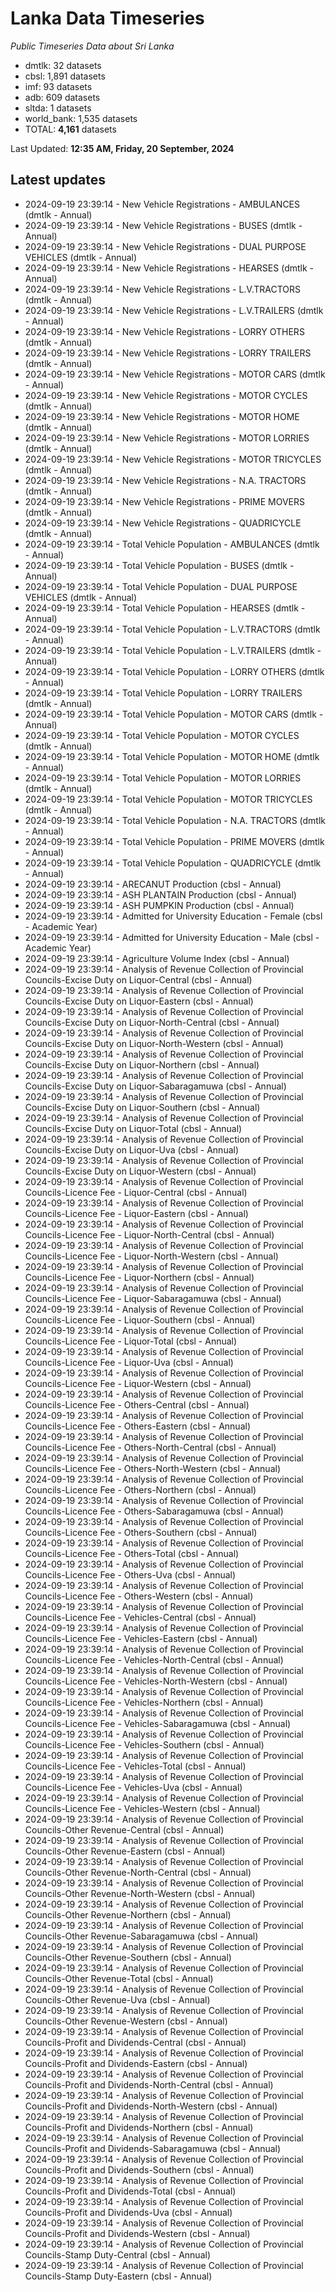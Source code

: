 # Lanka Data Timeseries
*Public Timeseries Data about Sri Lanka*

* dmtlk: 32 datasets
* cbsl: 1,891 datasets
* imf: 93 datasets
* adb: 609 datasets
* sltda: 1 datasets
* world_bank: 1,535 datasets
* TOTAL: **4,161** datasets

Last Updated: **12:35 AM, Friday, 20 September, 2024**

## Latest updates

* 2024-09-19 23:39:14 - New Vehicle Registrations - AMBULANCES (dmtlk - Annual)
* 2024-09-19 23:39:14 - New Vehicle Registrations - BUSES (dmtlk - Annual)
* 2024-09-19 23:39:14 - New Vehicle Registrations - DUAL PURPOSE VEHICLES (dmtlk - Annual)
* 2024-09-19 23:39:14 - New Vehicle Registrations - HEARSES (dmtlk - Annual)
* 2024-09-19 23:39:14 - New Vehicle Registrations - L.V.TRACTORS (dmtlk - Annual)
* 2024-09-19 23:39:14 - New Vehicle Registrations - L.V.TRAILERS (dmtlk - Annual)
* 2024-09-19 23:39:14 - New Vehicle Registrations - LORRY OTHERS (dmtlk - Annual)
* 2024-09-19 23:39:14 - New Vehicle Registrations - LORRY TRAILERS (dmtlk - Annual)
* 2024-09-19 23:39:14 - New Vehicle Registrations - MOTOR CARS (dmtlk - Annual)
* 2024-09-19 23:39:14 - New Vehicle Registrations - MOTOR CYCLES (dmtlk - Annual)
* 2024-09-19 23:39:14 - New Vehicle Registrations - MOTOR HOME (dmtlk - Annual)
* 2024-09-19 23:39:14 - New Vehicle Registrations - MOTOR LORRIES (dmtlk - Annual)
* 2024-09-19 23:39:14 - New Vehicle Registrations - MOTOR TRICYCLES (dmtlk - Annual)
* 2024-09-19 23:39:14 - New Vehicle Registrations - N.A. TRACTORS (dmtlk - Annual)
* 2024-09-19 23:39:14 - New Vehicle Registrations - PRIME MOVERS (dmtlk - Annual)
* 2024-09-19 23:39:14 - New Vehicle Registrations - QUADRICYCLE (dmtlk - Annual)
* 2024-09-19 23:39:14 - Total Vehicle Population - AMBULANCES (dmtlk - Annual)
* 2024-09-19 23:39:14 - Total Vehicle Population - BUSES (dmtlk - Annual)
* 2024-09-19 23:39:14 - Total Vehicle Population - DUAL PURPOSE VEHICLES (dmtlk - Annual)
* 2024-09-19 23:39:14 - Total Vehicle Population - HEARSES (dmtlk - Annual)
* 2024-09-19 23:39:14 - Total Vehicle Population - L.V.TRACTORS (dmtlk - Annual)
* 2024-09-19 23:39:14 - Total Vehicle Population - L.V.TRAILERS (dmtlk - Annual)
* 2024-09-19 23:39:14 - Total Vehicle Population - LORRY OTHERS (dmtlk - Annual)
* 2024-09-19 23:39:14 - Total Vehicle Population - LORRY TRAILERS (dmtlk - Annual)
* 2024-09-19 23:39:14 - Total Vehicle Population - MOTOR CARS (dmtlk - Annual)
* 2024-09-19 23:39:14 - Total Vehicle Population - MOTOR CYCLES (dmtlk - Annual)
* 2024-09-19 23:39:14 - Total Vehicle Population - MOTOR HOME (dmtlk - Annual)
* 2024-09-19 23:39:14 - Total Vehicle Population - MOTOR LORRIES (dmtlk - Annual)
* 2024-09-19 23:39:14 - Total Vehicle Population - MOTOR TRICYCLES (dmtlk - Annual)
* 2024-09-19 23:39:14 - Total Vehicle Population - N.A. TRACTORS (dmtlk - Annual)
* 2024-09-19 23:39:14 - Total Vehicle Population - PRIME MOVERS (dmtlk - Annual)
* 2024-09-19 23:39:14 - Total Vehicle Population - QUADRICYCLE (dmtlk - Annual)
* 2024-09-19 23:39:14 - ARECANUT Production (cbsl - Annual)
* 2024-09-19 23:39:14 - ASH PLANTAIN Production (cbsl - Annual)
* 2024-09-19 23:39:14 - ASH PUMPKIN Production (cbsl - Annual)
* 2024-09-19 23:39:14 - Admitted for University Education - Female (cbsl - Academic Year)
* 2024-09-19 23:39:14 - Admitted for University Education - Male (cbsl - Academic Year)
* 2024-09-19 23:39:14 - Agriculture Volume Index (cbsl - Annual)
* 2024-09-19 23:39:14 - Analysis of Revenue Collection of Provincial Councils-Excise Duty on Liquor-Central (cbsl - Annual)
* 2024-09-19 23:39:14 - Analysis of Revenue Collection of Provincial Councils-Excise Duty on Liquor-Eastern (cbsl - Annual)
* 2024-09-19 23:39:14 - Analysis of Revenue Collection of Provincial Councils-Excise Duty on Liquor-North-Central (cbsl - Annual)
* 2024-09-19 23:39:14 - Analysis of Revenue Collection of Provincial Councils-Excise Duty on Liquor-North-Western (cbsl - Annual)
* 2024-09-19 23:39:14 - Analysis of Revenue Collection of Provincial Councils-Excise Duty on Liquor-Northern (cbsl - Annual)
* 2024-09-19 23:39:14 - Analysis of Revenue Collection of Provincial Councils-Excise Duty on Liquor-Sabaragamuwa (cbsl - Annual)
* 2024-09-19 23:39:14 - Analysis of Revenue Collection of Provincial Councils-Excise Duty on Liquor-Southern (cbsl - Annual)
* 2024-09-19 23:39:14 - Analysis of Revenue Collection of Provincial Councils-Excise Duty on Liquor-Total (cbsl - Annual)
* 2024-09-19 23:39:14 - Analysis of Revenue Collection of Provincial Councils-Excise Duty on Liquor-Uva (cbsl - Annual)
* 2024-09-19 23:39:14 - Analysis of Revenue Collection of Provincial Councils-Excise Duty on Liquor-Western (cbsl - Annual)
* 2024-09-19 23:39:14 - Analysis of Revenue Collection of Provincial Councils-Licence Fee - Liquor-Central (cbsl - Annual)
* 2024-09-19 23:39:14 - Analysis of Revenue Collection of Provincial Councils-Licence Fee - Liquor-Eastern (cbsl - Annual)
* 2024-09-19 23:39:14 - Analysis of Revenue Collection of Provincial Councils-Licence Fee - Liquor-North-Central (cbsl - Annual)
* 2024-09-19 23:39:14 - Analysis of Revenue Collection of Provincial Councils-Licence Fee - Liquor-North-Western (cbsl - Annual)
* 2024-09-19 23:39:14 - Analysis of Revenue Collection of Provincial Councils-Licence Fee - Liquor-Northern (cbsl - Annual)
* 2024-09-19 23:39:14 - Analysis of Revenue Collection of Provincial Councils-Licence Fee - Liquor-Sabaragamuwa (cbsl - Annual)
* 2024-09-19 23:39:14 - Analysis of Revenue Collection of Provincial Councils-Licence Fee - Liquor-Southern (cbsl - Annual)
* 2024-09-19 23:39:14 - Analysis of Revenue Collection of Provincial Councils-Licence Fee - Liquor-Total (cbsl - Annual)
* 2024-09-19 23:39:14 - Analysis of Revenue Collection of Provincial Councils-Licence Fee - Liquor-Uva (cbsl - Annual)
* 2024-09-19 23:39:14 - Analysis of Revenue Collection of Provincial Councils-Licence Fee - Liquor-Western (cbsl - Annual)
* 2024-09-19 23:39:14 - Analysis of Revenue Collection of Provincial Councils-Licence Fee - Others-Central (cbsl - Annual)
* 2024-09-19 23:39:14 - Analysis of Revenue Collection of Provincial Councils-Licence Fee - Others-Eastern (cbsl - Annual)
* 2024-09-19 23:39:14 - Analysis of Revenue Collection of Provincial Councils-Licence Fee - Others-North-Central (cbsl - Annual)
* 2024-09-19 23:39:14 - Analysis of Revenue Collection of Provincial Councils-Licence Fee - Others-North-Western (cbsl - Annual)
* 2024-09-19 23:39:14 - Analysis of Revenue Collection of Provincial Councils-Licence Fee - Others-Northern (cbsl - Annual)
* 2024-09-19 23:39:14 - Analysis of Revenue Collection of Provincial Councils-Licence Fee - Others-Sabaragamuwa (cbsl - Annual)
* 2024-09-19 23:39:14 - Analysis of Revenue Collection of Provincial Councils-Licence Fee - Others-Southern (cbsl - Annual)
* 2024-09-19 23:39:14 - Analysis of Revenue Collection of Provincial Councils-Licence Fee - Others-Total (cbsl - Annual)
* 2024-09-19 23:39:14 - Analysis of Revenue Collection of Provincial Councils-Licence Fee - Others-Uva (cbsl - Annual)
* 2024-09-19 23:39:14 - Analysis of Revenue Collection of Provincial Councils-Licence Fee - Others-Western (cbsl - Annual)
* 2024-09-19 23:39:14 - Analysis of Revenue Collection of Provincial Councils-Licence Fee - Vehicles-Central (cbsl - Annual)
* 2024-09-19 23:39:14 - Analysis of Revenue Collection of Provincial Councils-Licence Fee - Vehicles-Eastern (cbsl - Annual)
* 2024-09-19 23:39:14 - Analysis of Revenue Collection of Provincial Councils-Licence Fee - Vehicles-North-Central (cbsl - Annual)
* 2024-09-19 23:39:14 - Analysis of Revenue Collection of Provincial Councils-Licence Fee - Vehicles-North-Western (cbsl - Annual)
* 2024-09-19 23:39:14 - Analysis of Revenue Collection of Provincial Councils-Licence Fee - Vehicles-Northern (cbsl - Annual)
* 2024-09-19 23:39:14 - Analysis of Revenue Collection of Provincial Councils-Licence Fee - Vehicles-Sabaragamuwa (cbsl - Annual)
* 2024-09-19 23:39:14 - Analysis of Revenue Collection of Provincial Councils-Licence Fee - Vehicles-Southern (cbsl - Annual)
* 2024-09-19 23:39:14 - Analysis of Revenue Collection of Provincial Councils-Licence Fee - Vehicles-Total (cbsl - Annual)
* 2024-09-19 23:39:14 - Analysis of Revenue Collection of Provincial Councils-Licence Fee - Vehicles-Uva (cbsl - Annual)
* 2024-09-19 23:39:14 - Analysis of Revenue Collection of Provincial Councils-Licence Fee - Vehicles-Western (cbsl - Annual)
* 2024-09-19 23:39:14 - Analysis of Revenue Collection of Provincial Councils-Other Revenue-Central (cbsl - Annual)
* 2024-09-19 23:39:14 - Analysis of Revenue Collection of Provincial Councils-Other Revenue-Eastern (cbsl - Annual)
* 2024-09-19 23:39:14 - Analysis of Revenue Collection of Provincial Councils-Other Revenue-North-Central (cbsl - Annual)
* 2024-09-19 23:39:14 - Analysis of Revenue Collection of Provincial Councils-Other Revenue-North-Western (cbsl - Annual)
* 2024-09-19 23:39:14 - Analysis of Revenue Collection of Provincial Councils-Other Revenue-Northern (cbsl - Annual)
* 2024-09-19 23:39:14 - Analysis of Revenue Collection of Provincial Councils-Other Revenue-Sabaragamuwa (cbsl - Annual)
* 2024-09-19 23:39:14 - Analysis of Revenue Collection of Provincial Councils-Other Revenue-Southern (cbsl - Annual)
* 2024-09-19 23:39:14 - Analysis of Revenue Collection of Provincial Councils-Other Revenue-Total (cbsl - Annual)
* 2024-09-19 23:39:14 - Analysis of Revenue Collection of Provincial Councils-Other Revenue-Uva (cbsl - Annual)
* 2024-09-19 23:39:14 - Analysis of Revenue Collection of Provincial Councils-Other Revenue-Western (cbsl - Annual)
* 2024-09-19 23:39:14 - Analysis of Revenue Collection of Provincial Councils-Profit and Dividends-Central (cbsl - Annual)
* 2024-09-19 23:39:14 - Analysis of Revenue Collection of Provincial Councils-Profit and Dividends-Eastern (cbsl - Annual)
* 2024-09-19 23:39:14 - Analysis of Revenue Collection of Provincial Councils-Profit and Dividends-North-Central (cbsl - Annual)
* 2024-09-19 23:39:14 - Analysis of Revenue Collection of Provincial Councils-Profit and Dividends-North-Western (cbsl - Annual)
* 2024-09-19 23:39:14 - Analysis of Revenue Collection of Provincial Councils-Profit and Dividends-Northern (cbsl - Annual)
* 2024-09-19 23:39:14 - Analysis of Revenue Collection of Provincial Councils-Profit and Dividends-Sabaragamuwa (cbsl - Annual)
* 2024-09-19 23:39:14 - Analysis of Revenue Collection of Provincial Councils-Profit and Dividends-Southern (cbsl - Annual)
* 2024-09-19 23:39:14 - Analysis of Revenue Collection of Provincial Councils-Profit and Dividends-Total (cbsl - Annual)
* 2024-09-19 23:39:14 - Analysis of Revenue Collection of Provincial Councils-Profit and Dividends-Uva (cbsl - Annual)
* 2024-09-19 23:39:14 - Analysis of Revenue Collection of Provincial Councils-Profit and Dividends-Western (cbsl - Annual)
* 2024-09-19 23:39:14 - Analysis of Revenue Collection of Provincial Councils-Stamp Duty-Central (cbsl - Annual)
* 2024-09-19 23:39:14 - Analysis of Revenue Collection of Provincial Councils-Stamp Duty-Eastern (cbsl - Annual)